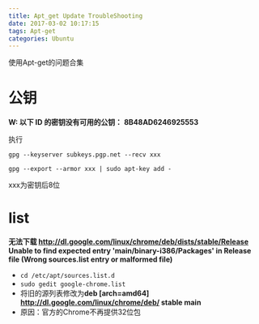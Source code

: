 ```yaml
---
title: Apt_get Update TroubleShooting
date: 2017-03-02 10:17:15
tags: Apt-get
categories: Ubuntu
---
```


使用Apt-get的问题合集
<!--more-->

# 公钥

**W: 以下 ID 的密钥没有可用的公钥：**
**8B48AD6246925553**

执行

`gpg --keyserver subkeys.pgp.net --recv xxx`

`gpg --export --armor xxx | sudo apt-key add -`

xxx为密钥后8位

# list

**无法下载 http://dl.google.com/linux/chrome/deb/dists/stable/Release  Unable to find expected entry 'main/binary-i386/Packages' in Release file (Wrong sources.list entry or malformed file)**

- `cd /etc/apt/sources.list.d`
- `sudo gedit google-chrome.list`
- 将旧的源列表修改为**deb [arch=amd64] http://dl.google.com/linux/chrome/deb/ stable main**
- 原因：官方的Chrome不再提供32位包
